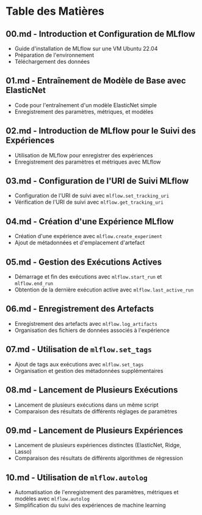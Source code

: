 # Table des Matières

## 00.md - Introduction et Configuration de MLflow
- Guide d'installation de MLflow sur une VM Ubuntu 22.04
- Préparation de l'environnement
- Téléchargement des données

## 01.md - Entraînement de Modèle de Base avec ElasticNet
- Code pour l'entraînement d'un modèle ElasticNet simple
- Enregistrement des paramètres, métriques, et modèles

## 02.md - Introduction de MLflow pour le Suivi des Expériences
- Utilisation de MLflow pour enregistrer des expériences
- Enregistrement des paramètres et métriques avec MLflow

## 03.md - Configuration de l'URI de Suivi MLflow
- Configuration de l'URI de suivi avec `mlflow.set_tracking_uri`
- Vérification de l'URI de suivi avec `mlflow.get_tracking_uri`

## 04.md - Création d'une Expérience MLflow
- Création d'une expérience avec `mlflow.create_experiment`
- Ajout de métadonnées et d'emplacement d'artefact

## 05.md - Gestion des Exécutions Actives
- Démarrage et fin des exécutions avec `mlflow.start_run` et `mlflow.end_run`
- Obtention de la dernière exécution active avec `mlflow.last_active_run`

## 06.md - Enregistrement des Artefacts
- Enregistrement des artefacts avec `mlflow.log_artifacts`
- Organisation des fichiers de données associés à l'expérience

## 07.md - Utilisation de `mlflow.set_tags`
- Ajout de tags aux exécutions avec `mlflow.set_tags`
- Organisation et gestion des métadonnées supplémentaires

## 08.md - Lancement de Plusieurs Exécutions
- Lancement de plusieurs exécutions dans un même script
- Comparaison des résultats de différents réglages de paramètres

## 09.md - Lancement de Plusieurs Expériences
- Lancement de plusieurs expériences distinctes (ElasticNet, Ridge, Lasso)
- Comparaison des résultats de différents algorithmes de régression

## 10.md - Utilisation de `mlflow.autolog`
- Automatisation de l'enregistrement des paramètres, métriques et modèles avec `mlflow.autolog`
- Simplification du suivi des expériences de machine learning

